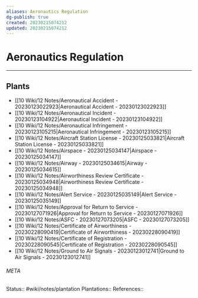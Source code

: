 ```yaml
---
aliases: Aeronautics Regulation
dg-publish: true
created: 20230215074212
updated: 20230215074212
---
```

# Aeronautics Regulation
---



## Plants
- [[10 Wiki/12 Notes/Aeronautical Accident - 20230123022923\|Aeronautical Accident - 20230123022923]]
- [[10 Wiki/12 Notes/Aeronautical Incident - 20230123104922\|Aeronautical Incident - 20230123104922]]
- [[10 Wiki/12 Notes/Aeronautical Infringement - 20230123105215\|Aeronautical Infringement - 20230123105215]]
- [[10 Wiki/12 Notes/Aircraft Station License - 20230125033821\|Aircraft Station License - 20230125033821]]
- [[10 Wiki/12 Notes/Airspace - 20230125034147\|Airspace - 20230125034147]]
- [[10 Wiki/12 Notes/Airway - 20230125034615\|Airway - 20230125034615]]
- [[10 Wiki/12 Notes/Airworthiness Review Certificate - 20230125034948\|Airworthiness Review Certificate - 20230125034948]]
- [[10 Wiki/12 Notes/Alert Service - 20230125035149\|Alert Service - 20230125035149]]
- [[10 Wiki/12 Notes/Approval for Return to Service - 20230127071926\|Approval for Return to Service - 20230127071926]]
- [[10 Wiki/12 Notes/ASFC - 20230127073205\|ASFC - 20230127073205]]
- [[10 Wiki/12 Notes/Certificate of Airworthiness - 20230228090419\|Certificate of Airworthiness - 20230228090419]]
- [[10 Wiki/12 Notes/Certificate of Registration - 20230228090545\|Certificate of Registration - 20230228090545]]
- [[10 Wiki/12 Notes/Ground to Air Signals - 20230123012741\|Ground to Air Signals - 20230123012741]]




###### META
Status:: #wiki/notes/plantation
Plantations:: 
References:: 
